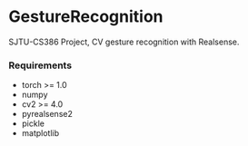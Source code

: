 # GestureRecognition
SJTU-CS386 Project, CV gesture recognition with Realsense.

### Requirements
- torch >= 1.0
- numpy
- cv2 >= 4.0
- pyrealsense2
- pickle
- matplotlib